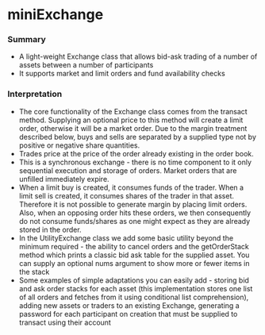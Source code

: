 # miniExchange

### Summary

- A light-weight Exchange class that allows bid-ask
  trading of a number of assets between a number of participants
- It supports market and limit orders and fund availability checks

### Interpretation

- The core functionality of the Exchange class comes from the transact method.
  Supplying an optional price to this method will create a limit order,
  otherwise it will be a market order. Due to the margin treatment described
  below, buys and sells are separated by a supplied type not by positive or
  negative share quantities.
- Trades price at the price of the order already existing in the order book.
- This is a synchronous exchange - there is no time component to it only
  sequential execution and storage of orders. Market orders that are unfilled
  immediately expire.
- When a limit buy is created, it consumes funds of the trader. When a limit
  sell is created, it consumes shares of the trader in that asset. Therefore it
  is not possible to generate margin by placing limit orders. Also, when an
  opposing order hits these orders, we then consequently do not consume
  funds/shares as one might expect as they are already stored in the order.
- In the UtilityExchange class we add some basic utility beyond the minimum
  required - the ability to cancel orders and the getOrderStack method which
  prints a classic bid ask table for the supplied asset. You can supply an
  optional nums argument to show more or fewer items in the stack
- Some examples of simple adaptations you can easily add - storing bid and ask
  order stacks for each asset (this implementation stores one list of all orders
  and fetches from it using conditional list comprehension), adding new assets
  or traders to an existing Exchange, generating a password for each participant on creation that must be supplied to transact using their account

